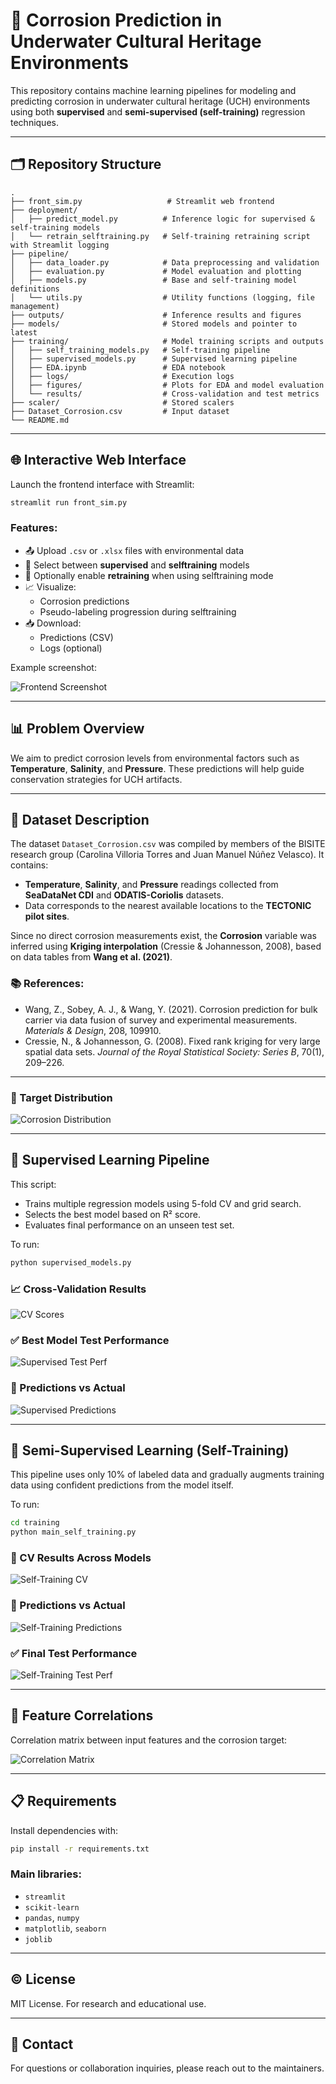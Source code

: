 # 🧪 Corrosion Prediction in Underwater Cultural Heritage Environments

This repository contains machine learning pipelines for modeling and predicting corrosion in underwater cultural heritage (UCH) environments using both **supervised** and **semi-supervised (self-training)** regression techniques.

---

## 🗂 Repository Structure
```
.
├── front_sim.py                   # Streamlit web frontend
├── deployment/
│   ├── predict_model.py          # Inference logic for supervised & self-training models
│   └── retrain_selftraining.py   # Self-training retraining script with Streamlit logging
├── pipeline/
│   ├── data_loader.py            # Data preprocessing and validation
│   ├── evaluation.py             # Model evaluation and plotting
│   ├── models.py                 # Base and self-training model definitions
│   └── utils.py                  # Utility functions (logging, file management)
├── outputs/                      # Inference results and figures
├── models/                       # Stored models and pointer to latest
├── training/                     # Model training scripts and outputs
│   ├── self_training_models.py   # Self-training pipeline
│   ├── supervised_models.py      # Supervised learning pipeline
│   ├── EDA.ipynb                 # EDA notebook
│   ├── logs/                     # Execution logs
│   ├── figures/                  # Plots for EDA and model evaluation
│   └── results/                  # Cross-validation and test metrics
├── scaler/                       # Stored scalers
├── Dataset_Corrosion.csv         # Input dataset
└── README.md
```
---

## 🌐 Interactive Web Interface

Launch the frontend interface with Streamlit:
```bash
streamlit run front_sim.py
```

### Features:
- 📤 Upload `.csv` or `.xlsx` files with environmental data
- 🧠 Select between **supervised** and **selftraining** models
- 🔁 Optionally enable **retraining** when using selftraining mode
- 📈 Visualize:
  - Corrosion predictions
  - Pseudo-labeling progression during selftraining
- 📥 Download:
  - Predictions (CSV)
  - Logs (optional)

Example screenshot:

![Frontend Screenshot](training/figures/streamlit_view.png)

---

## 📊 Problem Overview

We aim to predict corrosion levels from environmental factors such as **Temperature**, **Salinity**, and **Pressure**. These predictions will help guide conservation strategies for UCH artifacts.

---

## 📁 Dataset Description

The dataset `Dataset_Corrosion.csv` was compiled by members of the BISITE research group (Carolina Villoria Torres and Juan Manuel Núñez Velasco). It contains:

- **Temperature**, **Salinity**, and **Pressure** readings collected from **SeaDataNet CDI** and **ODATIS-Coriolis** datasets.
- Data corresponds to the nearest available locations to the **TECTONIC pilot sites**.

Since no direct corrosion measurements exist, the **Corrosion** variable was inferred using **Kriging interpolation** (Cressie & Johannesson, 2008), based on data tables from **Wang et al. (2021)**.

### 📚 References:
- Wang, Z., Sobey, A. J., & Wang, Y. (2021). Corrosion prediction for bulk carrier via data fusion of survey and experimental measurements. *Materials & Design*, 208, 109910.
- Cressie, N., & Johannesson, G. (2008). Fixed rank kriging for very large spatial data sets. *Journal of the Royal Statistical Society: Series B*, 70(1), 209–226.

---

### 🔬 Target Distribution

![Corrosion Distribution](training/figures/corrosion_distribution.png)

---

## 🧠 Supervised Learning Pipeline

This script:
- Trains multiple regression models using 5-fold CV and grid search.
- Selects the best model based on R² score.
- Evaluates final performance on an unseen test set.

To run:
```bash
python supervised_models.py
```

### 📈 Cross-Validation Results

![CV Scores](training/figures/model_cv_r2_scores.png)

### ✅ Best Model Test Performance

![Supervised Test Perf](training/figures/best_model_test_performance.png)

### 🎯 Predictions vs Actual

![Supervised Predictions](training/figures/pred_vs_actual.png)

---

## 🤖 Semi-Supervised Learning (Self-Training)

This pipeline uses only 10% of labeled data and gradually augments training data using confident predictions from the model itself.

To run:
```bash
cd training
python main_self_training.py
```

### 🧪 CV Results Across Models

![Self-Training CV](training/figures/self_training_cv_r2_scores.png)

### 🎯 Predictions vs Actual

![Self-Training Predictions](training/figures/self_training_predictions.png)

### ✅ Final Test Performance

![Self-Training Test Perf](training/figures/self_training_test_performance.png)

---

## 🧬 Feature Correlations

Correlation matrix between input features and the corrosion target:

![Correlation Matrix](training/figures/correlation_matrix.png)

---

## 📋 Requirements

Install dependencies with:

```bash
pip install -r requirements.txt
```

### Main libraries:
- `streamlit`
- `scikit-learn`
- `pandas`, `numpy`
- `matplotlib`, `seaborn`
- `joblib`

---

## © License

MIT License. For research and educational use.

---

## 📧 Contact

For questions or collaboration inquiries, please reach out to the maintainers.
